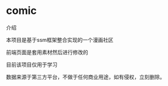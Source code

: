 # comic

介绍

本项目是基于ssm框架整合实现的一个漫画社区

前端页面是套用素材然后进行修改的 

目前该项目仅用于学习 

数据来源于第三方平台，不做于任何商业用途，如有侵权，立刻删除。
